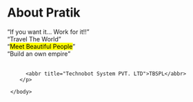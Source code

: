<!DOCTYPE html>
<html>
    <head>
        <title> Tech-Motion PVT. LTD</title>
    </head>
    <body>
       <!--This is for me -->
        <p>
          <H1>About Pratik</H1>
          <q>If you want it... Work for it!!</q><br>
          <q>Travel The World</q><br>
          <q><mark>Meet Beautiful People</mark></q><br>
          <q>Build an own empire</q>
          <br> <br>

          <abbr title="Technobot System PVT. LTD">TBSPL</abbr> 
        </p> 
      
     </body>

</html>
